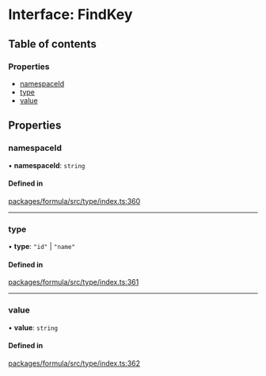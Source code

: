 # Interface: FindKey

## Table of contents

### Properties

- [namespaceId](FindKey.md#namespaceid)
- [type](FindKey.md#type)
- [value](FindKey.md#value)

## Properties

### <a id="namespaceid" name="namespaceid"></a> namespaceId

• **namespaceId**: `string`

#### Defined in

[packages/formula/src/type/index.ts:360](https://github.com/mashcard/mashcard/blob/main/packages/formula/src/type/index.ts#L360)

---

### <a id="type" name="type"></a> type

• **type**: `"id"` \| `"name"`

#### Defined in

[packages/formula/src/type/index.ts:361](https://github.com/mashcard/mashcard/blob/main/packages/formula/src/type/index.ts#L361)

---

### <a id="value" name="value"></a> value

• **value**: `string`

#### Defined in

[packages/formula/src/type/index.ts:362](https://github.com/mashcard/mashcard/blob/main/packages/formula/src/type/index.ts#L362)
